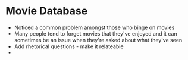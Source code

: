 # Movie Database

- Noticed a common problem amongst those who binge on movies
- Many people tend to forget movies that they've enjoyed and it can sometimes be an issue when they're asked about what they've seen
- Add rhetorical questions - make it relateable
- 
